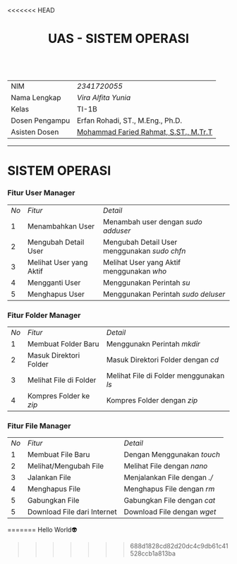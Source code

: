 <<<<<<< HEAD
# <p align="center">UAS - SISTEM OPERASI</p>

<br><br>

<p align="center">

|                |                                                                     |
| -------------- | ------------------------------------------------------------------- |
| NIM            | _2341720055_                                                        |
| Nama Lengkap   | _Vira Alfita Yunia_                                                 |
| Kelas          | TI-1B                                                               |
| Dosen Pengampu | Erfan Rohadi, ST., M.Eng., Ph.D.                                    |
| Asisten Dosen  | [Mohammad Faried Rahmat, S.ST., M.Tr.T](https://github.com/mrhmt80) |

---

# SISTEM OPERASI

### Fitur User Manager

|      |                         |                                              |
| ---- | ----------------------- | -------------------------------------------- |
| _No_ | _Fitur_                 | _Detail_                                     |
| 1    | Menambahkan User        | Menambah user dengan _sudo adduser_          |
| 2    | Mengubah Detail User    | Mengubah Detail User menggunakan _sudo chfn_ |
| 3    | Melihat User yang Aktif | Melihat User yang Aktif menggunakan _who_    |
| 4    | Mengganti User          | Menggunakan Perintah _su_                    |
| 5    | Menghapus User          | Menggunakan Perintah _sudo deluser_          |

### Fitur Folder Manager

|      |                         |                                         |
| ---- | ----------------------- | --------------------------------------- |
| _No_ | _Fitur_                 | _Detail_                                |
| 1    | Membuat Folder Baru     | Menggunakn Perintah _mkdir_             |
| 2    | Masuk Direktori Folder  | Masuk Direktori Folder dengan _cd_      |
| 3    | Melihat File di Folder  | Melihat File di Folder menggunakan _ls_ |
| 4    | Kompres Folder ke _zip_ | Kompres Folder dengan _zip_             |

### Fitur File Manager

|      |                             |                              |
| ---- | --------------------------- | ---------------------------- |
| _No_ | _Fitur_                     | _Detail_                     |
| 1    | Membuat File Baru           | Dengan Menggunakan _touch_   |
| 2    | Melihat/Mengubah File       | Melihat File dengan _nano_   |
| 3    | Jalankan File               | Menjalankan File dengan _./_ |
| 4    | Menghapus File              | Menghapus File dengan _rm_   |
| 5    | Gabungkan File              | Gabungkan File dengan _cat_  |
| 5    | Download File dari Internet | Download File dengan _wget_  |
=======
Hello World👽
>>>>>>> 688d1828cd82d20dc4c9db61c41528ccb1a813ba
